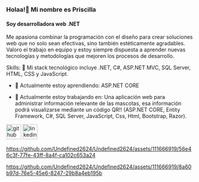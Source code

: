 ### Holaa!👋 Mi nombre es Priscilla
#### Soy desarrolladora web  .NET
Me apasiona combinar la programación con el diseño para crear soluciones web que no solo sean efectivas, sino también estéticamente agradables. Valoro el trabajo en equipo y estoy siempre dispuesta a aprender nuevas tecnologías y metodologías que mejoren los procesos de desarrollo.

Skills: 🌱 Mi stack tecnológico incluye .NET, C#, ASP.NET MVC, SQL Server, HTML, CSS y JavaScript.


  
- 🌱 Actualmente estoy aprendiendo: ASP.NET CORE

- 🔭 Actualmente estoy trabajando en: Una aplicación web para administrar información relevante de las mascotas, esa información podrá visualizarse mediante un código QR!! (ASP.NET CORE, Entity Framework, C#,
     SQL Server, JavaScript, Css, Html, Bootstrap, Razor).

[<img src='https://cdn.jsdelivr.net/npm/simple-icons@3.0.1/icons/github.svg' alt='github' height='40'>](https://github.com/Undefined2624)  [<img src='https://cdn.jsdelivr.net/npm/simple-icons@3.0.1/icons/linkedin.svg' alt='linkedin' height='40'>](https://www.linkedin.com/in/PriscillaCabaasVega/)  

https://github.com/Undefined2624/Undefined2624/assets/111666919/56e46c3f-77fe-43ff-8a4f-ca102c653a24

https://github.com/Undefined2624/Undefined2624/assets/111666919/8a60b97d-76e5-45e6-8247-29b8a4eb195b





